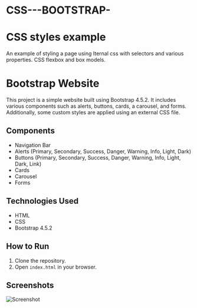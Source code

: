 # CSS---BOOTSTRAP-
# CSS styles example
An example of styling a page using Iternal css with selectors and various properties.  CSS flexbox and box models.


# Bootstrap Website

This project is a simple website built using Bootstrap 4.5.2. It includes various components such as alerts, buttons, cards, a carousel, and forms. Additionally, some custom styles are applied using an external CSS file.

## Components

- Navigation Bar
- Alerts (Primary, Secondary, Success, Danger, Warning, Info, Light, Dark)
- Buttons (Primary, Secondary, Success, Danger, Warning, Info, Light, Dark, Link)
- Cards
- Carousel
- Forms

## Technologies Used

- HTML
- CSS
- Bootstrap 4.5.2

## How to Run

1. Clone the repository.
2. Open `index.html` in your browser.

## Screenshots

![Screenshot](path/to/screenshot.png)
